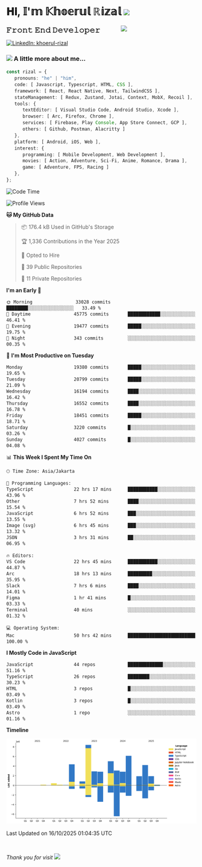 <h1> 𝐇𝐢, 𝕀'𝕞 𝕂𝕙𝕠𝕖𝕣𝕦𝕝 ℝ𝕚𝕫𝕒𝕝 <img src="https://media.giphy.com/media/mGcNjsfWAjY5AEZNw6/giphy.gif" width="50"></h1>
<img align='right' src="https://media.giphy.com/media/v1.Y2lkPTc5MGI3NjExOWI2ajR2NGJubzBsZHFuaHMwajRrcDNsNXJwOG8yb3F0NjhkNXF4OSZlcD12MV9pbnRlcm5hbF9naWZfYnlfaWQmY3Q9cw/fkZukR450RQ1qnGaq9/giphy.gif" width="200">
<strong style="font-size:20px;">𝙵𝚛𝚘𝚗𝚝 𝙴𝚗𝚍 𝙳𝚎𝚟𝚎𝚕𝚘𝚙𝚎𝚛</strong>
</p></em>

[![LinkedIn: khoerul-rizal](https://img.shields.io/badge/khoerul--rizal-blue?style=flat-square&logo=Linkedin&logoColor=white&link=https://www.linkedin.com/in/khoerul-rizal/)](https://www.linkedin.com/in/khoerul-rizal/)

### <img src="https://media.giphy.com/media/VgCDAzcKvsR6OM0uWg/giphy.gif" width="50"> A little more about me...

```typescript
const rizal = {
   pronouns: "he" | "him",
   code: [ Javascript, Typescript, HTML, CSS ],
   framework: [ React, React Native, Next, TailwindCSS ],
   stateManagement: [ Redux, Zustand, Jotai, Context, MobX, Recoil ],
   tools: {
      textEditor: [ Visual Studio Code, Android Studio, Xcode ],
      browser: [ Arc, Firefox, Chrome ],
      services: [ Firebase, Play Console, App Store Connect, GCP ],
      others: [ Github, Postman, Alacritty ]
   },
   platform: [ Android, iOS, Web ],
   interest: {
      programming: [ Mobile Development, Web Development ],
      movies: [ Action, Adventure, Sci-Fi, Anime, Romance, Drama ],
      game: [ Adventure, FPS, Racing ]
   },
};
```

<!--START_SECTION:waka-->
![Code Time](http://img.shields.io/badge/Code%20Time-4%2C212%20hrs%2055%20mins-blue)

![Profile Views](http://img.shields.io/badge/Profile%20Views-0-blue)

**🐱 My GitHub Data** 

> 📦 176.4 kB Used in GitHub's Storage 
 > 
> 🏆 1,336 Contributions in the Year 2025
 > 
> 💼 Opted to Hire
 > 
> 📜 39 Public Repositories 
 > 
> 🔑 11 Private Repositories 
 > 
**I'm an Early 🐤** 

```text
🌞 Morning                33028 commits       ████████░░░░░░░░░░░░░░░░░   33.49 % 
🌆 Daytime                45775 commits       ████████████░░░░░░░░░░░░░   46.41 % 
🌃 Evening                19477 commits       █████░░░░░░░░░░░░░░░░░░░░   19.75 % 
🌙 Night                  343 commits         ░░░░░░░░░░░░░░░░░░░░░░░░░   00.35 % 
```
📅 **I'm Most Productive on Tuesday** 

```text
Monday                   19380 commits       █████░░░░░░░░░░░░░░░░░░░░   19.65 % 
Tuesday                  20799 commits       █████░░░░░░░░░░░░░░░░░░░░   21.09 % 
Wednesday                16194 commits       ████░░░░░░░░░░░░░░░░░░░░░   16.42 % 
Thursday                 16552 commits       ████░░░░░░░░░░░░░░░░░░░░░   16.78 % 
Friday                   18451 commits       █████░░░░░░░░░░░░░░░░░░░░   18.71 % 
Saturday                 3220 commits        █░░░░░░░░░░░░░░░░░░░░░░░░   03.26 % 
Sunday                   4027 commits        █░░░░░░░░░░░░░░░░░░░░░░░░   04.08 % 
```


📊 **This Week I Spent My Time On** 

```text
🕑︎ Time Zone: Asia/Jakarta

💬 Programming Languages: 
TypeScript               22 hrs 17 mins      ███████████░░░░░░░░░░░░░░   43.96 % 
Other                    7 hrs 52 mins       ████░░░░░░░░░░░░░░░░░░░░░   15.54 % 
JavaScript               6 hrs 52 mins       ███░░░░░░░░░░░░░░░░░░░░░░   13.55 % 
Image (svg)              6 hrs 45 mins       ███░░░░░░░░░░░░░░░░░░░░░░   13.32 % 
JSON                     3 hrs 31 mins       ██░░░░░░░░░░░░░░░░░░░░░░░   06.95 % 

🔥 Editors: 
VS Code                  22 hrs 45 mins      ███████████░░░░░░░░░░░░░░   44.87 % 
Arc                      18 hrs 13 mins      █████████░░░░░░░░░░░░░░░░   35.95 % 
Slack                    7 hrs 6 mins        ████░░░░░░░░░░░░░░░░░░░░░   14.01 % 
Figma                    1 hr 41 mins        █░░░░░░░░░░░░░░░░░░░░░░░░   03.33 % 
Terminal                 40 mins             ░░░░░░░░░░░░░░░░░░░░░░░░░   01.32 % 

💻 Operating System: 
Mac                      50 hrs 42 mins      █████████████████████████   100.00 % 
```

**I Mostly Code in JavaScript** 

```text
JavaScript               44 repos            █████████████░░░░░░░░░░░░   51.16 % 
TypeScript               26 repos            ████████░░░░░░░░░░░░░░░░░   30.23 % 
HTML                     3 repos             █░░░░░░░░░░░░░░░░░░░░░░░░   03.49 % 
Kotlin                   3 repos             █░░░░░░░░░░░░░░░░░░░░░░░░   03.49 % 
Astro                    1 repo              ░░░░░░░░░░░░░░░░░░░░░░░░░   01.16 % 
```



**Timeline**

![Lines of Code chart](https://raw.githubusercontent.com/khoerulrizal/khoerulrizal/main/assets/bar_graph.png)


 Last Updated on 16/10/2025 01:04:35 UTC
<!--END_SECTION:waka-->
</details>
<br/>

<em>Thank you for visit</em> <img src="https://media.giphy.com/media/v1.Y2lkPTc5MGI3NjExcHdvNm1qZWtjaGw0ZjdwM3Z3NnY2dHlueTVuODBta2FiY20wM2YybSZlcD12MV9pbnRlcm5hbF9naWZfYnlfaWQmY3Q9cw/tV25tpdKqdFa9x81k2/giphy.gif" width="40">
